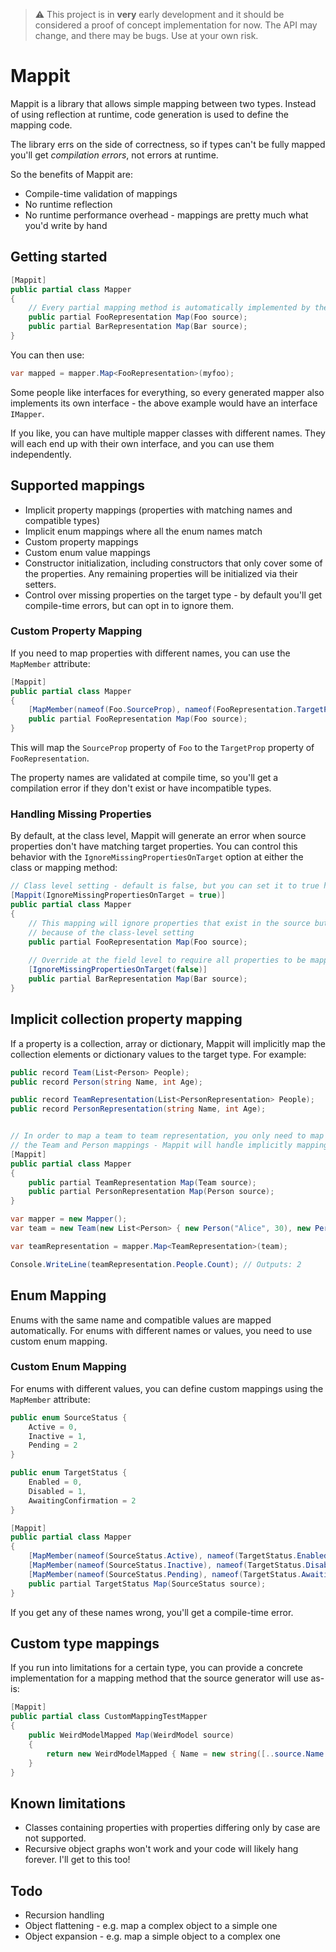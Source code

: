 ﻿> ⚠️ This project is in **very** early development and it should be considered a proof of concept implementation for now. The API may change, and there may be bugs. Use at your own risk.

# Mappit

Mappit is a library that allows simple mapping between two types. Instead of using reflection at runtime, code generation is used to define the mapping code.

The library errs on the side of correctness, so if types can't be fully mapped you'll get *compilation errors*, not errors at runtime.

So the benefits of Mappit are:

* Compile-time validation of mappings
* No runtime reflection
* No runtime performance overhead - mappings are pretty much what you'd write by hand

## Getting started

``` csharp
[Mappit]
public partial class Mapper
{
    // Every partial mapping method is automatically implemented by the source generator
    public partial FooRepresentation Map(Foo source);
    public partial BarRepresentation Map(Bar source);
}
```

You can then use:

``` csharp
var mapped = mapper.Map<FooRepresentation>(myfoo);
```

Some people like interfaces for everything, so every generated mapper also implements its own interface - the above example would have an interface `IMapper`.

If you like, you can have multiple mapper classes with different names. They will each end up with their own interface, and you can use them independently.

## Supported mappings

* Implicit property mappings (properties with matching names and compatible types)
* Implicit enum mappings where all the enum names match
* Custom property mappings 
* Custom enum value mappings
* Constructor initialization, including constructors that only cover some of the properties. Any remaining properties will be initialized via their setters.
* Control over missing properties on the target type - by default you'll get compile-time errors, but can opt in to ignore them.

### Custom Property Mapping

If you need to map properties with different names, you can use the `MapMember` attribute:

```csharp
[Mappit]
public partial class Mapper
{
    [MapMember(nameof(Foo.SourceProp), nameof(FooRepresentation.TargetProp))]
    public partial FooRepresentation Map(Foo source);
}
```

This will map the `SourceProp` property of `Foo` to the `TargetProp` property of `FooRepresentation`. 

The property names are validated at compile time, so you'll get a compilation error if they don't exist or have incompatible types.

### Handling Missing Properties

By default, at the class level, Mappit will generate an error when source properties don't have matching target properties. You can control this behavior with the `IgnoreMissingPropertiesOnTarget` option at either
the class or mapping method:

```csharp
// Class level setting - default is false, but you can set it to true here
[Mappit(IgnoreMissingPropertiesOnTarget = true)]
public partial class Mapper
{
    // This mapping will ignore properties that exist in the source but not in the target
    // because of the class-level setting
    public partial FooRepresentation Map(Foo source);
    
    // Override at the field level to require all properties to be mapped
    [IgnoreMissingPropertiesOnTarget(false)]
    public partial BarRepresentation Map(Bar source);
}
```

## Implicit collection property mapping

If a property is a collection, array or dictionary, Mappit will implicitly map the collection elements or dictionary values to the target type. For example:

```csharp
public record Team(List<Person> People);
public record Person(string Name, int Age);

public record TeamRepresentation(List<PersonRepresentation> People);
public record PersonRepresentation(string Name, int Age);


// In order to map a team to team representation, you only need to map
// the Team and Person mappings - Mappit will handle implicitly mapping the collection
[Mappit]
public partial class Mapper
{
    public partial TeamRepresentation Map(Team source);
    public partial PersonRepresentation Map(Person source);
}

var mapper = new Mapper();
var team = new Team(new List<Person> { new Person("Alice", 30), new Person("Bob", 25) });

var teamRepresentation = mapper.Map<TeamRepresentation>(team);

Console.WriteLine(teamRepresentation.People.Count); // Outputs: 2
```

## Enum Mapping

Enums with the same name and compatible values are mapped automatically. For enums with different names or values, you need to use custom enum mapping.

### Custom Enum Mapping

For enums with different values, you can define custom mappings using the `MapMember` attribute:

```csharp
public enum SourceStatus { 
    Active = 0, 
    Inactive = 1,
    Pending = 2
}

public enum TargetStatus { 
    Enabled = 0, 
    Disabled = 1,
    AwaitingConfirmation = 2
}

[Mappit]
public partial class Mapper
{
    [MapMember(nameof(SourceStatus.Active), nameof(TargetStatus.Enabled))]
    [MapMember(nameof(SourceStatus.Inactive), nameof(TargetStatus.Disabled))]
    [MapMember(nameof(SourceStatus.Pending), nameof(TargetStatus.AwaitingConfirmation))]
    public partial TargetStatus Map(SourceStatus source);
}
```

If you get any of these names wrong, you'll get a compile-time error.

## Custom type mappings

If you run into limitations for a certain type, you can provide a concrete implementation for a mapping method that the 
source generator will use as-is:

```csharp
[Mappit]
public partial class CustomMappingTestMapper
{
    public WeirdModelMapped Map(WeirdModel source)
    {
        return new WeirdModelMapped { Name = new string([..source.Name.Reverse()]) };
    }
}
```

## Known limitations

* Classes containing properties with properties differing only by case are not supported.
* Recursive object graphs won't work and your code will likely hang forever. I'll get to this too!

## Todo

* Recursion handling
* Object flattening - e.g. map a complex object to a simple one
* Object expansion - e.g. map a simple object to a complex one